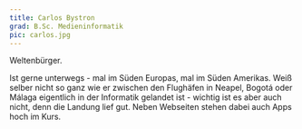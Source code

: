 ```yaml
---
title: Carlos Bystron
grad: B.Sc. Medieninformatik
pic: carlos.jpg
---
```


Weltenbürger.

Ist gerne unterwegs - mal im Süden Europas, mal im Süden Amerikas. Weiß selber nicht so ganz wie er zwischen den Flughäfen in Neapel, Bogotá oder Málaga eigentlich in der Informatik gelandet ist - wichtig ist es aber auch nicht, denn die Landung lief gut. Neben Webseiten stehen dabei auch Apps hoch im Kurs.
